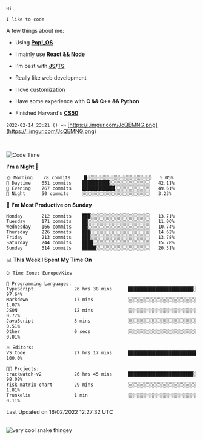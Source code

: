 ```
Hi.

I like to code
```

A few things about me:

-   Using **[Pop!\_OS](https://pop.system76.com/)**

-   I mainly use **[React](https://reactjs.org/) && [Node](https://nodejs.org/en/)**

-   I'm best with **[JS](https://www.javascript.com/)/[TS](https://www.typescriptlang.org/)**

-   Really like web development

-   I love customization

-   Have some experience with **C && C++ && Python**

-   Finished Harvard's **[CS50](https://cs50.harvard.edu)**

`2022-02-14_23:21 () =>` [https://i.imgur.com/JcQEMNG.png](https://i.imgur.com/JcQEMNG.png)

<br>

<!--START_SECTION:waka-->
![Code Time](http://img.shields.io/badge/Code%20Time-356%20hrs%2032%20mins-blue)

**I'm a Night 🦉** 

```text
🌞 Morning    78 commits     █░░░░░░░░░░░░░░░░░░░░░░░░   5.05% 
🌆 Daytime    651 commits    ██████████░░░░░░░░░░░░░░░   42.11% 
🌃 Evening    767 commits    ████████████░░░░░░░░░░░░░   49.61% 
🌙 Night      50 commits     ░░░░░░░░░░░░░░░░░░░░░░░░░   3.23%

```
📅 **I'm Most Productive on Sunday** 

```text
Monday       212 commits    ███░░░░░░░░░░░░░░░░░░░░░░   13.71% 
Tuesday      171 commits    ██░░░░░░░░░░░░░░░░░░░░░░░   11.06% 
Wednesday    166 commits    ██░░░░░░░░░░░░░░░░░░░░░░░   10.74% 
Thursday     226 commits    ███░░░░░░░░░░░░░░░░░░░░░░   14.62% 
Friday       213 commits    ███░░░░░░░░░░░░░░░░░░░░░░   13.78% 
Saturday     244 commits    ████░░░░░░░░░░░░░░░░░░░░░   15.78% 
Sunday       314 commits    █████░░░░░░░░░░░░░░░░░░░░   20.31%

```


📊 **This Week I Spent My Time On** 

```text
⌚︎ Time Zone: Europe/Kiev

💬 Programming Languages: 
TypeScript               26 hrs 38 mins      ████████████████████████░   97.64% 
Markdown                 17 mins             ░░░░░░░░░░░░░░░░░░░░░░░░░   1.07% 
JSON                     12 mins             ░░░░░░░░░░░░░░░░░░░░░░░░░   0.77% 
JavaScript               8 mins              ░░░░░░░░░░░░░░░░░░░░░░░░░   0.51% 
Other                    0 secs              ░░░░░░░░░░░░░░░░░░░░░░░░░   0.01%

🔥 Editors: 
VS Code                  27 hrs 17 mins      █████████████████████████   100.0%

🐱‍💻 Projects: 
crackwatch-v2            26 hrs 45 mins      ████████████████████████░   98.08% 
risk-matrix-chart        29 mins             ░░░░░░░░░░░░░░░░░░░░░░░░░   1.81% 
Trunkelis                1 min               ░░░░░░░░░░░░░░░░░░░░░░░░░   0.11%

```


 Last Updated on 16/02/2022 12:27:32 UTC
<!--END_SECTION:waka-->

<br>

<img title="" src="https://raw.githubusercontent.com/Trunkelis/Trunkelis/output/github-contribution-grid-snake.svg" alt="very cool snake thingey" data-align="left">
